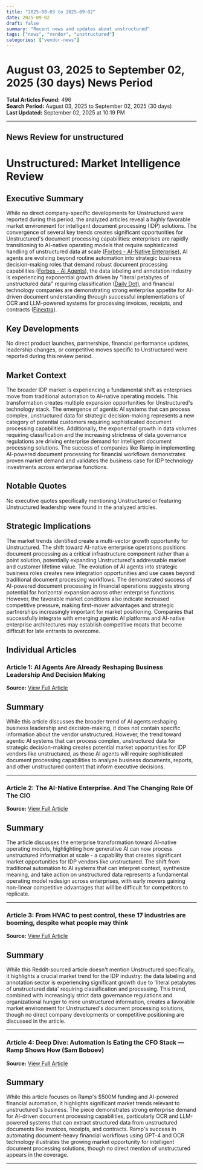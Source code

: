 ```yaml
---
title: "2025-08-03 to 2025-09-02"
date: 2025-09-02
draft: false
summary: "Recent news and updates about unstructured"
tags: ["news", "vendor", "unstructured"]
categories: ["vendor-news"]
---
```


# August 03, 2025 to September 02, 2025 (30 days) News Period 

**Total Articles Found:** 496  
**Search Period:** August 03, 2025 to September 02, 2025 (30 days)  
**Last Updated:** September 02, 2025 at 10:19 PM

---

## News Review for unstructured

# Unstructured: Market Intelligence Review

## Executive Summary

While no direct company-specific developments for Unstructured were reported during this period, the analyzed articles reveal a highly favorable market environment for intelligent document processing (IDP) solutions. The convergence of several key trends creates significant opportunities for Unstructured's document processing capabilities: enterprises are rapidly transitioning to AI-native operating models that require sophisticated handling of unstructured data at scale ([Forbes - AI-Native Enterprise](https://www.forbes.com/sites/sanjaysrivastava/2025/08/31/the-ai-native-enterprise-and-the-changing-role-of-the-cio/)), AI agents are evolving beyond routine automation into strategic business decision-making roles that demand robust document processing capabilities ([Forbes - AI Agents](https://www.forbes.com/sites/bernardmarr/2025/09/01/ai-agents-are-already-reshaping-business-leadership-and-decision-making/)), the data labeling and annotation industry is experiencing exponential growth driven by "literal petabytes of unstructured data" requiring classification ([Daily Dot](https://www.dailydot.com/culture/industries-booming-despite-what-people-may-think/)), and financial technology companies are demonstrating strong enterprise appetite for AI-driven document understanding through successful implementations of OCR and LLM-powered systems for processing invoices, receipts, and contracts ([Finextra](https://www.finextra.com/blogposting/29248/deep-dive-automation-is-eating-the-cfo-stack--ramp-shows-how)).

## Key Developments

No direct product launches, partnerships, financial performance updates, leadership changes, or competitive moves specific to Unstructured were reported during this review period.

## Market Context

The broader IDP market is experiencing a fundamental shift as enterprises move from traditional automation to AI-native operating models. This transformation creates multiple expansion opportunities for Unstructured's technology stack. The emergence of agentic AI systems that can process complex, unstructured data for strategic decision-making represents a new category of potential customers requiring sophisticated document processing capabilities. Additionally, the exponential growth in data volumes requiring classification and the increasing strictness of data governance regulations are driving enterprise demand for intelligent document processing solutions. The success of companies like Ramp in implementing AI-powered document processing for financial workflows demonstrates proven market demand and validates the business case for IDP technology investments across enterprise functions.

## Notable Quotes

No executive quotes specifically mentioning Unstructured or featuring Unstructured leadership were found in the analyzed articles.

## Strategic Implications

The market trends identified create a multi-vector growth opportunity for Unstructured. The shift toward AI-native enterprise operations positions document processing as a critical infrastructure component rather than a point solution, potentially expanding Unstructured's addressable market and customer lifetime value. The evolution of AI agents into strategic business roles creates new integration opportunities and use cases beyond traditional document processing workflows. The demonstrated success of AI-powered document processing in financial operations suggests strong potential for horizontal expansion across other enterprise functions. However, the favorable market conditions also indicate increased competitive pressure, making first-mover advantages and strategic partnerships increasingly important for market positioning. Companies that successfully integrate with emerging agentic AI platforms and AI-native enterprise architectures may establish competitive moats that become difficult for late entrants to overcome.

## Individual Articles

### Article 1: AI Agents Are Already Reshaping Business Leadership And Decision Making

**Source:** [View Full Article](https://www.forbes.com/sites/bernardmarr/2025/09/01/ai-agents-are-already-reshaping-business-leadership-and-decision-making/)

## Summary

While this article discusses the broader trend of AI agents reshaping business leadership and decision-making, it does not contain specific information about the vendor unstructured. However, the trend toward agentic AI systems that can process complex, unstructured data for strategic decision-making creates potential market opportunities for IDP vendors like unstructured, as these AI agents will require sophisticated document processing capabilities to analyze business documents, reports, and other unstructured content that inform executive decisions.



---

### Article 2: The AI-Native Enterprise. And The Changing Role Of The CIO

**Source:** [View Full Article](https://www.forbes.com/sites/sanjaysrivastava/2025/08/31/the-ai-native-enterprise-and-the-changing-role-of-the-cio/)

## Summary

The article discusses the enterprise transformation toward AI-native operating models, highlighting how generative AI can now process unstructured information at scale - a capability that creates significant market opportunities for IDP vendors like unstructured. The shift from traditional automation to AI systems that can interpret context, synthesize meaning, and take action on unstructured data represents a fundamental operating model redesign across enterprises, with early movers gaining non-linear competitive advantages that will be difficult for competitors to replicate.



---

### Article 3: From HVAC to pest control, these 17 industries are booming, despite what people may think

**Source:** [View Full Article](https://www.dailydot.com/culture/industries-booming-despite-what-people-may-think/)

## Summary

While this Reddit-sourced article doesn't mention Unstructured specifically, it highlights a crucial market trend for the IDP industry: the data labeling and annotation sector is experiencing significant growth due to 'literal petabytes of unstructured data' requiring classification and processing. This trend, combined with increasingly strict data governance regulations and organizational hunger to mine unstructured information, creates a favorable market environment for Unstructured's document processing solutions, though no direct company developments or competitive positioning are discussed in the article.



---

### Article 4: Deep Dive: Automation Is Eating the CFO Stack — Ramp Shows How (Sam Boboev)

**Source:** [View Full Article](https://www.finextra.com/blogposting/29248/deep-dive-automation-is-eating-the-cfo-stack--ramp-shows-how)

## Summary

While this article focuses on Ramp's $500M funding and AI-powered financial automation, it highlights significant market trends relevant to unstructured's business. The piece demonstrates strong enterprise demand for AI-driven document processing capabilities, particularly OCR and LLM-powered systems that can extract structured data from unstructured documents like invoices, receipts, and contracts. Ramp's success in automating document-heavy financial workflows using GPT-4 and OCR technology illustrates the growing market opportunity for intelligent document processing solutions, though no direct mention of unstructured appears in the coverage.





---

